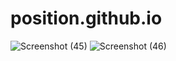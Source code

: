 # position.github.io

![Screenshot (45)](https://user-images.githubusercontent.com/114296841/193418340-dbef8a70-cf75-47bd-9dcf-d3ed16634757.png)
![Screenshot (46)](https://user-images.githubusercontent.com/114296841/193418326-df5b0fbf-e56f-4265-a1eb-4a5b92049532.png)
